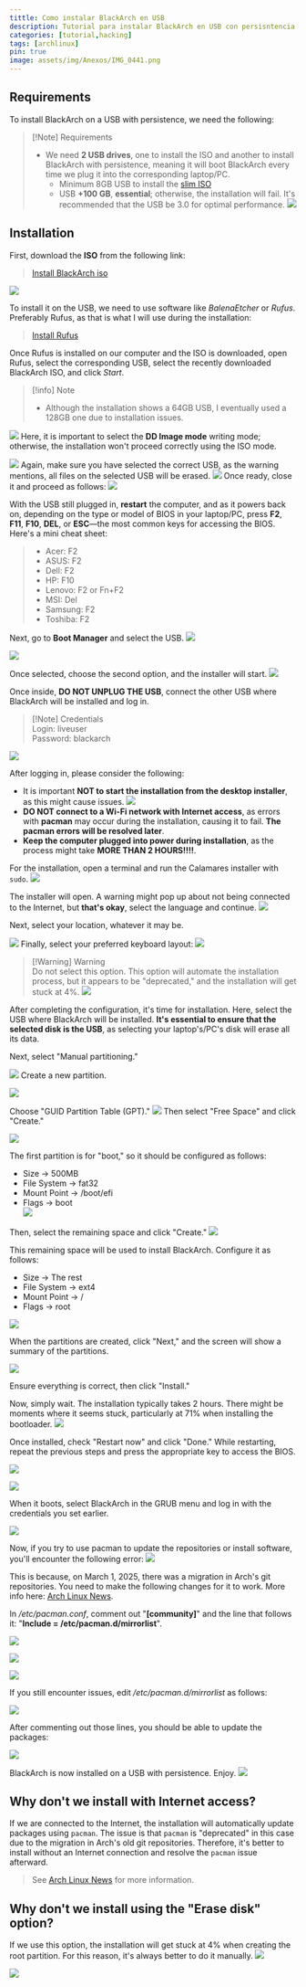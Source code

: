 ```yaml
---
tittle: Como instalar BlackArch en USB 
description: Tutorial para instalar BlackArch en USB con persisntencia
categories: [tutorial,hacking]
tags: [archlinux]
pin: true
image: assets/img/Anexos/IMG_0441.png
---
```

## Requirements

To install BlackArch on a USB with persistence, we need the following:

>[!Note] Requirements 
>- We need **2 USB drives**, one to install the ISO and another to install BlackArch with persistence, meaning it will boot BlackArch every time we plug it into the corresponding laptop/PC. 
>    - Minimum 8GB USB to install the [slim ISO](https://ftp.halifax.rwth-aachen.de/blackarch/iso/blackarch-linux-slim-2023.05.01-x86_64.iso)
>    - USB **+100 GB**, **essential**; otherwise, the installation will fail. It's recommended that the USB be 3.0 for optimal performance.
>    ![](assets/img/Anexos/IMG_0441.png)



## Installation
First, download the **ISO** from the following link:

> [Install BlackArch iso](https://www.blackarch.org/downloads.html)

![](assets/img/Anexos/Pasted%20image%2020250313090731-1.png)

To install it on the USB, we need to use software like _BalenaEtcher_ or _Rufus_. Preferably Rufus, as that is what I will use during the installation:

> [Install Rufus](https://rufus.ie/en/)

Once Rufus is installed on our computer and the ISO is downloaded, open Rufus, select the corresponding USB, select the recently downloaded BlackArch ISO, and click _Start_.
> [!info] Note 
> - Although the installation shows a 64GB USB, I eventually used a 128GB one due to installation issues.

![](assets/img/Anexos/Pasted%20image%2020250313093740-1.png)
Here, it is important to select the **DD Image mode** writing mode; otherwise, the installation won't proceed correctly using the ISO mode.

![](assets/img/Anexos/Pasted%20image%2020250313093814-1.png)
Again, make sure you have selected the correct USB, as the warning mentions, all files on the selected USB will be erased. 
![](assets/img/Anexos/Pasted%20image%2020250313093837-1.png)
Once ready, close it and proceed as follows:
![](assets/img/Anexos/Pasted%20image%2020250313094910-1.png)

With the USB still plugged in, **restart** the computer, and as it powers back on, depending on the type or model of BIOS in your laptop/PC, press **F2**, **F11**, **F10**, **DEL**, or **ESC**—the most common keys for accessing the BIOS. Here's a mini cheat sheet:
> - Acer: F2
> - ASUS: F2
> - Dell: F2
> - HP: F10
> - Lenovo: F2 or Fn+F2
> - MSI: Del
> - Samsung: F2
> - Toshiba: F2

Next, go to **Boot Manager** and select the USB.
![](assets/img/Anexos/IMG_0445(1).png)

![](assets/img/Anexos/IMG_0395.png)

Once selected, choose the second option, and the installer will start.
![](assets/img/Anexos/IMG_0396.png)

Once inside, **DO NOT UNPLUG THE USB**, connect the other USB where BlackArch will be installed and log in.
>[!Note] Credentials  
>Login: liveuser  
>Password: blackarch

![](assets/img/Anexos/IMG_0397.png)

After logging in, please consider the following:
- It is important **NOT to start the installation from the desktop installer**, as this might cause issues.
![](assets/img/Anexos/Pasted%20image%2020250316092517-1.png)
- **DO NOT connect to a Wi-Fi network with Internet access**, as errors with **pacman** may occur during the installation, causing it to fail. **The pacman errors will be resolved later**.
- **Keep the computer plugged into power during installation**, as the process might take **MORE THAN 2 HOURS!!!!**.

For the installation, open a terminal and run the Calamares installer with `sudo`.
![](assets/img/Anexos/Pasted%20image%2020250316092432-1.png)

The installer will open. A warning might pop up about not being connected to the Internet, but **that's okay**, select the language and continue.
![](assets/img/Anexos/Pasted%20image%2020250316091721-1.png)

Next, select your location, whatever it may be.

![](assets/img/Anexos/IMG_0399-1.png)
Finally, select your preferred keyboard layout:
![](assets/img/Anexos/IMG_0400.png)

> [!Warning] Warning  
> Do not select this option. This option will automate the installation process, but it appears to be "deprecated," and the installation will get stuck at 4%.
![](assets/img/Anexos/Pasted%20image%2020250316092257-1.png)

After completing the configuration, it's time for installation. Here, select the USB where BlackArch will be installed. **It's essential to ensure that the selected disk is the USB**, as selecting your laptop's/PC's disk will erase all its data.

Next, select "Manual partitioning."

![](assets/img/Anexos/Pasted%20image%2020250316092632-1.png)
Create a new partition.

![](assets/img/Anexos/Pasted%20image%2020250316092655-1.png)

Choose "GUID Partition Table (GPT)."
![](assets/img/Anexos/Pasted%20image%2020250316092708-1.png)
Then select "Free Space" and click "Create."

![](assets/img/Anexos/Pasted%20image%2020250316092734-1.png)

The first partition is for "boot," so it should be configured as follows:
- Size -> 500MB  
- File System -> fat32  
- Mount Point -> /boot/efi  
- Flags -> boot  
![](assets/img/Anexos/Pasted%20image%2020250316092756-1.png)

Then, select the remaining space and click "Create."
![](assets/img/Anexos/Pasted%20image%2020250316092910-1.png)

This remaining space will be used to install BlackArch. Configure it as follows:  
- Size -> The rest  
- File System -> ext4  
- Mount Point -> /  
- Flags -> root  

![](assets/img/Anexos/Pasted%20image%2020250316092820-1.png)

When the partitions are created, click "Next," and the screen will show a summary of the partitions.

![](assets/img/Anexos/Pasted%20image%2020250316092952-1.png)

Ensure everything is correct, then click "Install."  

Now, simply wait. The installation typically takes 2 hours. There might be moments where it seems stuck, particularly at 71% when installing the bootloader.
![](assets/img/Anexos/IMG_0427.png)

Once installed, check "Restart now" and click "Done." While restarting, repeat the previous steps and press the appropriate key to access the BIOS.

![](assets/img/Anexos/IMG_0428.png)

![](assets/img/Anexos/IMG_0446(1).png)

When it boots, select BlackArch in the GRUB menu and log in with the credentials you set earlier.

![](assets/img/Anexos/IMG_0447.png)

Now, if you try to use pacman to update the repositories or install software, you'll encounter the following error:
![](assets/img/Anexos/IMG_0431.png)

This is because, on March 1, 2025, there was a migration in Arch's git repositories. You need to make the following changes for it to work. More info here: [Arch Linux News](https://archlinux.org/news/cleaning-up-old-repositories/).

In _/etc/pacman.conf_, comment out "**[community]**" and the line that follows it: "**Include = /etc/pacman.d/mirrorlist**".

![](assets/img/Anexos/IMG_0432.png)

![](assets/img/Anexos/IMG_0433.png)

![](assets/img/Anexos/IMG_0436.png)

If you still encounter issues, edit _/etc/pacman.d/mirrorlist_ as follows: 

![](assets/img/Anexos/IMG_0440.png)

After commenting out those lines, you should be able to update the packages:

![](assets/img/Anexos/IMG_0437.png)

BlackArch is now installed on a USB with persistence. Enjoy.
![](assets/img/Anexos/IMG_0439.png)



## Why don't we install with Internet access?
If we are connected to the Internet, the installation will automatically update packages using `pacman`. The issue is that `pacman` is "deprecated" in this case due to the migration in Arch's old git repositories. Therefore, it's better to install without an Internet connection and resolve the `pacman` issue afterward.  
> See [Arch Linux News](https://archlinux.org/news/cleaning-up-old-repositories/) for more information.



## Why don't we install using the "Erase disk" option?
If we use this option, the installation will get stuck at 4% when creating the root partition. For this reason, it's always better to do it manually.
![](assets/img/Anexos/Pasted%20image%2020250316092257-1.png)

![](assets/img/Anexos/Pasted%20image%2020250316150401-1.png)
